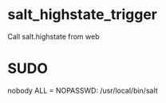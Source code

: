 # salt_highstate_trigger
Call salt.highstate from web

SUDO
====

nobody ALL = NOPASSWD: /usr/local/bin/salt
